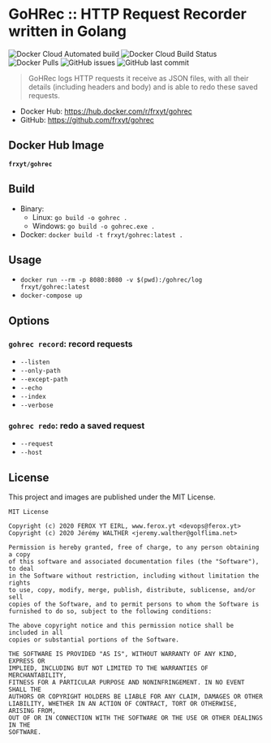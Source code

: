 # GoHRec :: HTTP Request Recorder written in Golang

![Docker Cloud Automated build](https://img.shields.io/docker/cloud/automated/frxyt/gohrec.svg)
![Docker Cloud Build Status](https://img.shields.io/docker/cloud/build/frxyt/gohrec.svg)
![Docker Pulls](https://img.shields.io/docker/pulls/frxyt/gohrec.svg)
![GitHub issues](https://img.shields.io/github/issues/frxyt/gohrec.svg)
![GitHub last commit](https://img.shields.io/github/last-commit/frxyt/gohrec.svg)

> GoHRec logs HTTP requests it receive as JSON files, with all their details (including headers and body) and is able to redo these saved requests.

* Docker Hub: https://hub.docker.com/r/frxyt/gohrec
* GitHub: https://github.com/frxyt/gohrec

## Docker Hub Image

**`frxyt/gohrec`**

## Build

* Binary:
  * Linux: `go build -o gohrec .`
  * Windows: `go build -o gohrec.exe .`
* Docker: `docker build -t frxyt/gohrec:latest .`

## Usage

* `docker run --rm -p 8080:8080 -v $(pwd):/gohrec/log frxyt/gohrec:latest`
* `docker-compose up`

## Options

### `gohrec record`: record requests

* `--listen`
* `--only-path`
* `--except-path`
* `--echo`
* `--index`
* `--verbose`

### `gohrec redo`: redo a saved request

* `--request`
* `--host`

## License

This project and images are published under the MIT License.

```
MIT License

Copyright (c) 2020 FEROX YT EIRL, www.ferox.yt <devops@ferox.yt>
Copyright (c) 2020 Jérémy WALTHER <jeremy.walther@golflima.net>

Permission is hereby granted, free of charge, to any person obtaining a copy
of this software and associated documentation files (the "Software"), to deal
in the Software without restriction, including without limitation the rights
to use, copy, modify, merge, publish, distribute, sublicense, and/or sell
copies of the Software, and to permit persons to whom the Software is
furnished to do so, subject to the following conditions:

The above copyright notice and this permission notice shall be included in all
copies or substantial portions of the Software.

THE SOFTWARE IS PROVIDED "AS IS", WITHOUT WARRANTY OF ANY KIND, EXPRESS OR
IMPLIED, INCLUDING BUT NOT LIMITED TO THE WARRANTIES OF MERCHANTABILITY,
FITNESS FOR A PARTICULAR PURPOSE AND NONINFRINGEMENT. IN NO EVENT SHALL THE
AUTHORS OR COPYRIGHT HOLDERS BE LIABLE FOR ANY CLAIM, DAMAGES OR OTHER
LIABILITY, WHETHER IN AN ACTION OF CONTRACT, TORT OR OTHERWISE, ARISING FROM,
OUT OF OR IN CONNECTION WITH THE SOFTWARE OR THE USE OR OTHER DEALINGS IN THE
SOFTWARE.
```
